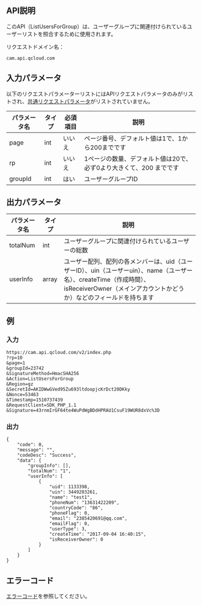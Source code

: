 ## API説明

このAPI（ListUsersForGroup）は、ユーザーグループに関連付けられているユーザーリストを照合するために使用されます。

リクエストドメイン名：

```
cam.api.qcloud.com
```

## 入力パラメータ

以下のリクエストパラメーターリストにはAPIリクエストパラメータのみがリストされ、[共通リクエストパラメータ](https://cloud.tencent.com/document/api/213/6976)がリストされていません。

| パラメータ名 | タイプ | 必須項目 | 説明                                  |
| -------- | ---- | ---- | ------------------------------------- |
| page     | int  | いいえ   | ページ番号、デフォルト値は1で、1から200までです         |
| rp       | int  | いいえ   | 1ページの数量、デフォルト値は20で、必ず0より大きくて、200 までです|
| groupId  | int  | はい   | ユーザーグループID                             |

## 出力パラメータ

| パラメータ名 | タイプ  | 説明                                                         |
| -------- | ----- | ------------------------------------------------------------ |
| totalNum | int   | ユーザーグループに関連付けられているユーザーの総数                                         |
| userInfo | array | ユーザー配列、配列の各メンバーは、uid（ユーザーID）、uin（ユーザーuin）、name（ユーザー名）、createTime（作成時間）、isReceiverOwner（メインアカウントかどうか）などのフィールドを持ちます |

## 例

### 入力

```
https://cam.api.qcloud.com/v2/index.php
?rp=10
&page=1
&groupId=23742
&SignatureMethod=HmacSHA256
&Action=ListUsersForGroup
&Region=gz
&SecretId=AKIDWwGVed95Zu693ltdoopjcKrDct20DKky
&Nonce=53463
&Timestamp=1510737439
&RequestClient=SDK_PHP_1.1
&Signature=43rnmIrGF64te4WuPdWgBDdHPRAU1CsuF19WUR8dxVc%3D
```

### 出力

```
{
    "code": 0,
    "message": "",
    "codeDesc": "Success",
    "data": {
        "groupInfo": [],
        "totalNum": "1",
        "userInfo": [
            {
                "uid": 1133398,
                "uin": 3449203261,
                "name": "test1",
                "phoneNum": "13631422209",
                "countryCode": "86",
                "phoneFlag": 0,
                "email": "2385420691@qq.com",
                "emailFlag": 0,
                "userType": 3,
                "createTime": "2017-09-04 16:40:15",
                "isReceiverOwner": 0
            }
        ]
    }
}
```

## エラーコード

[エラーコード](https://intl.cloud.tencent.com/document/product/598/13884)を参照してください。

